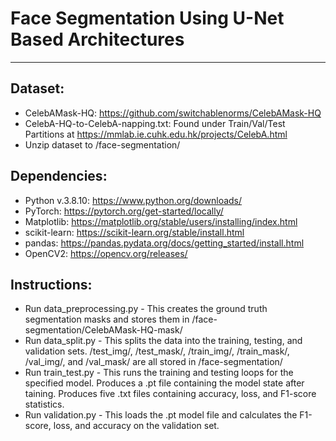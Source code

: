 # Face Segmentation Using U-Net Based Architectures
--------------------------
## Dataset:
- CelebAMask-HQ: https://github.com/switchablenorms/CelebAMask-HQ
- CelebA-HQ-to-CelebA-napping.txt: Found under Train/Val/Test Partitions at https://mmlab.ie.cuhk.edu.hk/projects/CelebA.html
- Unzip dataset to /face-segmentation/

## Dependencies:
- Python v.3.8.10: https://www.python.org/downloads/
- PyTorch: https://pytorch.org/get-started/locally/
- Matplotlib: https://matplotlib.org/stable/users/installing/index.html
- scikit-learn: https://scikit-learn.org/stable/install.html
- pandas: https://pandas.pydata.org/docs/getting_started/install.html
- OpenCV2: https://opencv.org/releases/

## Instructions:
- Run data_preprocessing.py - This creates the ground truth segmentation masks and stores them in /face-segmentation/CelebAMask-HQ-mask/
- Run data_split.py - This splits the data into the training, testing, and validation sets. /test_img/, /test_mask/, /train_img/, /train_mask/, /val_img/, and /val_mask/ are all stored in /face-segmentation/
- Run train_test.py - This runs the training and testing loops for the specified model. Produces a .pt file containing the model state after taining. Produces five .txt files containing accuracy, loss, and F1-score statistics.
- Run validation.py - This loads the .pt model file and calculates the F1-score, loss, and accuracy on the validation set.
